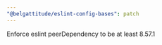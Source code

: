 ```yaml
---
"@belgattitude/eslint-config-bases": patch
---
```


Enforce eslint peerDependency to be at least 8.57.1

